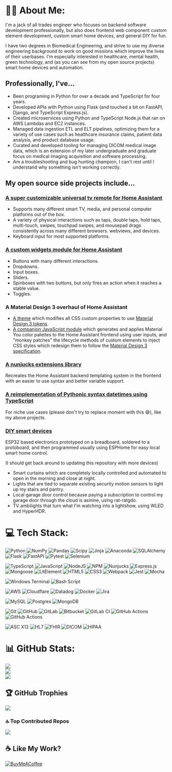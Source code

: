# 👋🏽 About Me:

I'm a jack of all trades engineer who focuses on backend software development professionally, but also does frontend web component custom element development, custom smart home devices, and general DIY for fun.

I have two degrees in Biomedical Engineering, and strive to use my diverse engineering background to work on good missions which improve the lives of their userbases. I'm especially interested in healthcare, mental health, green technology, and (as you can see from my open source projects) smart home devices and automation.

## Professionally, I've...

-   Been programing in Python for over a decade and TypeScript for four years.
-   Developed APIs with Python using Flask (and touched a bit on FastAPI, Django, and TypeScript Express.js).
-   Created microservices using Python and TypeScript Node.js that ran on AWS Lambdas and EC2 instances.
-   Managed data ingestion ETL and ELT pipelines, optimizing them for a variety of use cases such as healthcare insurance claims, patient data analysis, and product database usage.
-   Curated and developed tooling for managing DICOM medical image data, which is an extension of my later undergraduate and graduate focus on medical imaging acquisition and software processing.
-   Am a troubleshooting and bug hunting champion, I can't rest until I understand why something isn't working correctly.

## My open source side projects include...

### [A super customizable universal tv remote for Home Assistant](https://github.com/Nerwyn/android-tv-card)

-   Supports many different smart TV, media, and personal computer platforms out of the box.
-   A variety of physical interactions such as taps, double taps, hold taps, multi-touch, swipes, touchpad swipes, and mousepad drags consistently across many different browsers. webviews, and devices.
-   Keyboard input for most supported platforms.

### [A custom widgets module for Home Assistant](https://github.com/Nerwyn/service-call-tile-feature)

-   Buttons with many different interactions.
-   Dropdowns.
-   Input boxes.
-   Sliders.
-   Spinboxes with two buttons, but only fires an action when it reaches a stable value.
-   Toggles.

### A Material Design 3 overhaul of Home Assistant

-   [A theme](https://github.com/Nerwyn/material-you-theme) which modifies all CSS custom properties to use [Material Design 3 tokens](https://m3.material.io/foundations/design-tokens/overview).
-   [A companion JavaScript module](https://github.com/Nerwyn/ha-material-you-utilities) which generates and applies Material You color palettes to the Home Assistant frontend using user inputs, and "monkey patches" the lifecycle methods of custom elements to inject CSS styles which redesign them to follow the [Material Design 3 specification](https://m3.material.io/).

### [A nunjucks extensions library](https://github.com/Nerwyn/ha-nunjucks/tree/main)

Recreates the Home Assistant backend templating system in the frontend with an easier to use syntax and better variable support.

### [A reimplementation of Pythonic syntax datetimes using TypeScript](https://github.com/Nerwyn/ts-py-datetime)

For niche use cases (please don't try to replace moment with this 😅), like my above projects.

### [DIY smart devices](https://github.com/Nerwyn/DIY-Project-Logs)

ESP32 based electronics prototyped on a breadboard, soldered to a protoboard, and then programmed usually using ESPHome for easy local smart home control.

(I should get back around to updating this repository with more devices)

-   Smart curtains which are completely locally controlled and automated to open in the morning and close at night.
-   Lights that are tied to separate existing security motion sensors to light up my stairs and pantry.
-   Local garage door control because paying a subscription to control my garage door through the cloud is asinine, using rat-ratgdo.
-   TV ambilights that turn what I'm watching into a lightshow, using WLED and HyperHDR.

# 💻 Tech Stack:

![Python](https://img.shields.io/badge/python-3670A0?style=flat&logo=python&logoColor=ffdd54)
![NumPy](https://img.shields.io/badge/numpy-%23013243.svg?style=flat&logo=numpy&logoColor=white)
![Pandas](https://img.shields.io/badge/pandas-%23150458.svg?style=flat&logo=pandas&logoColor=white)
![Scipy](https://img.shields.io/badge/SciPy-%230C55A5.svg?style=flat&logo=scipy&logoColor=%white)
![Jinja](https://img.shields.io/badge/jinja-white.svg?style=flat&logo=jinja&logoColor=black)
![Anaconda](https://img.shields.io/badge/Anaconda-%2344A833.svg?style=flat&logo=anaconda&logoColor=white)
![SQLAlchemy](https://img.shields.io/badge/SQLAlchemy-red.svg?style=flat&logo=sqlalchemy&logoColor=black)
![Flask](https://img.shields.io/badge/flask-%23000.svg?style=flat&logo=flask&logoColor=white)
![FastAPI](https://img.shields.io/badge/FastAPI-005571?style=flat&logo=fastapi)
![Pytest](https://img.shields.io/badge/Pytest-005571?style=flat&logo=Pytest&logoColor=ffdd54)
![Selenium](https://img.shields.io/badge/Selenium-gray?style=flat&logo=Selenium&logoColor=Selenium)

![TypeScript](https://img.shields.io/badge/typescript-%23007ACC.svg?style=flat&logo=typescript&logoColor=white)
![JavaScript](https://img.shields.io/badge/javascript-%23323330.svg?style=flat&logo=javascript&logoColor=%23F7DF1E)
![NodeJS](https://img.shields.io/badge/node.js-6DA55F?style=flat&logo=node.js&logoColor=white)
![NPM](https://img.shields.io/badge/NPM-%23CB3837.svg?style=flat&logo=npm&logoColor=white)
![Nunjucks](https://img.shields.io/badge/nunjucks-green.svg?style=flat&logo=nunjucks&logoColor=white)
![Express.js](https://img.shields.io/badge/express.js-%23404d59.svg?style=flat&logo=express&logoColor=%2361DAFB)
![Mongoose](https://img.shields.io/badge/mongoose-red.svg?style=flat&logo=mongoose&logoColor=white)
![LitElement](https://img.shields.io/badge/LitElement-blue.svg?style=flat&logo=lit&logoColor=white)
![HTML5](https://img.shields.io/badge/html5-%23E34F26.svg?style=flat&logo=html5&logoColor=white)
![CSS3](https://img.shields.io/badge/css3-%231572B6.svg?style=flat&logo=css3&logoColor=white)
![Webpack](https://img.shields.io/badge/webpack-%238DD6F9.svg?style=flat&logo=webpack&logoColor=black)
![Jest](https://img.shields.io/badge/jest-green.svg?style=flat&logo=jest&logoColor=black)
![Mocha](https://img.shields.io/badge/mocha-brown.svg?style=flat&logo=mocha&logoColor=white)

![Windows Terminal](https://img.shields.io/badge/Windows%20Terminal-%234D4D4D.svg?style=flat&logo=windows-terminal&logoColor=white)
![Bash Script](https://img.shields.io/badge/bash_script-%23121011.svg?style=flat&logo=gnu-bash&logoColor=white)

![AWS](https://img.shields.io/badge/AWS-%23FF9900.svg?style=flat&logo=amazon-aws&logoColor=white)
![Cloudflare](https://img.shields.io/badge/Cloudflare-F38020?style=flat&logo=Cloudflare&logoColor=white)
![Datadog](https://img.shields.io/badge/datadog-%23632CA6.svg?style=flat&logo=datadog&logoColor=white)
![Docker](https://img.shields.io/badge/docker-%230db7ed.svg?style=flat&logo=docker&logoColor=white)
![Jira](https://img.shields.io/badge/Jira-blue.svg?style=flat&logo=Jira&logoColor=white)

![MySQL](https://img.shields.io/badge/mysql-4479A1.svg?style=flat&logo=mysql&logoColor=white)
![Postgres](https://img.shields.io/badge/postgres-%23316192.svg?style=flat&logo=postgresql&logoColor=white)
![MongoDB](https://img.shields.io/badge/MongoDB-%234ea94b.svg?style=flat&logo=mongodb&logoColor=white)

![Git](https://img.shields.io/badge/git-%23F05033.svg?style=flat&logo=git&logoColor=white)
![GitHub](https://img.shields.io/badge/github-%23121011.svg?style=flat&logo=github&logoColor=white)
![GitLab](https://img.shields.io/badge/gitlab-%23181717.svg?style=flat&logo=gitlab&logoColor=white)
![Bitbucket](https://img.shields.io/badge/bitbucket-%230047B3.svg?style=flat&logo=bitbucket&logoColor=white)
![GitLab CI](https://img.shields.io/badge/gitlab%20CI-%23181717.svg?style=flat&logo=gitlab&logoColor=white)
![GitHub Actions](https://img.shields.io/badge/github%20actions-%232671E5.svg?style=flat&logo=githubactions&logoColor=white)
![GitHub Actions](https://img.shields.io/badge/Jenkins-red.svg?style=flat&logo=jenkins&logoColor=gray)

![ASC X12](https://img.shields.io/badge/ASC%20X12-purple.svg?style=flat)
![HL7](https://img.shields.io/badge/HL7-red.svg?style=flat)
![FHIR](https://img.shields.io/badge/FHIR-orange.svg?style=flat)
![DICOM](https://img.shields.io/badge/DICOM-blue.svg?style=flat)
![HIPAA](https://img.shields.io/badge/HIPAA-blue.svg?style=flat)

# 📊 GitHub Stats:

![](https://github-readme-stats.vercel.app/api?username=Nerwyn&theme=default&hide_border=false&include_all_commits=true&count_private=true)<br/>
![](https://github-readme-streak-stats.herokuapp.com/?user=Nerwyn&theme=default&hide_border=false)<br/>
![](https://github-readme-stats.vercel.app/api/top-langs/?username=Nerwyn&theme=default&hide_border=false&include_all_commits=true&count_private=true&layout=compact)

## 🏆 GitHub Trophies

![](https://github-profile-trophy.vercel.app/?username=Nerwyn&theme=default&no-frame=false&margin-w=4)

### 🔝 Top Contributed Repos

![](https://github-contributor-stats.vercel.app/api?username=Nerwyn&limit=5&combine_all_yearly_contributions=true)

## ☕ Like My Work?

[![BuyMeACoffee](https://img.shields.io/badge/Buy%20Me%20a%20Coffee-ffdd00?style=for-the-badge&logo=buy-me-a-coffee&logoColor=black)](https://buymeacoffee.com/nerwyn)

